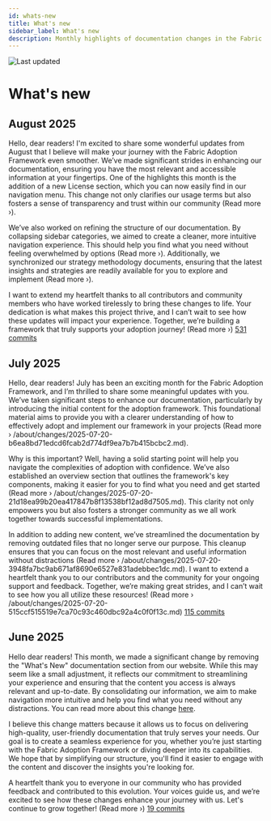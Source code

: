 ```yaml
---
id: whats-new
title: What's new
sidebar_label: What's new
description: Monthly highlights of documentation changes in the Fabric Adoption Framework.
---
```


![Last updated](https://img.shields.io/badge/last%20updated-"2025--08--08-brightgreen)

# What's new

## August 2025

Hello, dear readers! I'm excited to share some wonderful updates from August that I believe will make your journey with the Fabric Adoption Framework even smoother. We’ve made significant strides in enhancing our documentation, ensuring you have the most relevant and accessible information at your fingertips. One of the highlights this month is the addition of a new License section, which you can now easily find in our navigation menu. This change not only clarifies our usage terms but also fosters a sense of transparency and trust within our community (Read more ›).

We’ve also worked on refining the structure of our documentation. By collapsing sidebar categories, we aimed to create a cleaner, more intuitive navigation experience. This should help you find what you need without feeling overwhelmed by options (Read more ›). Additionally, we synchronized our strategy methodology documents, ensuring that the latest insights and strategies are readily available for you to explore and implement (Read more ›). 

I want to extend my heartfelt thanks to all contributors and community members who have worked tirelessly to bring these changes to life. Your dedication is what makes this project thrive, and I can’t wait to see how these updates will impact your experience. Together, we’re building a framework that truly supports your adoption journey! (Read more ›) [531 commits](https://github.com/TheTrustedAdvisor/FabricAdoptionFramework/commits/main?since=2025-08-01&until=2025-08-31)

## July 2025

Hello, dear readers! July has been an exciting month for the Fabric Adoption Framework, and I’m thrilled to share some meaningful updates with you. We’ve taken significant steps to enhance our documentation, particularly by introducing the initial content for the adoption framework. This foundational material aims to provide you with a clearer understanding of how to effectively adopt and implement our framework in your projects (Read more › /about/changes/2025-07-20-b6ea8bd71edcd6fcab2d774df9ea7b7b415bcbc2.md). 

Why is this important? Well, having a solid starting point will help you navigate the complexities of adoption with confidence. We’ve also established an overview section that outlines the framework's key components, making it easier for you to find what you need and get started (Read more › /about/changes/2025-07-20-21d18ea99b20ea417847b8f13538bf12ad8d7505.md). This clarity not only empowers you but also fosters a stronger community as we all work together towards successful implementations.

In addition to adding new content, we’ve streamlined the documentation by removing outdated files that no longer serve our purpose. This cleanup ensures that you can focus on the most relevant and useful information without distractions (Read more › /about/changes/2025-07-20-3948fa7bc9ab671af8690e6527e831adebbec1dc.md). I want to extend a heartfelt thank you to our contributors and the community for your ongoing support and feedback. Together, we’re making great strides, and I can’t wait to see how you all utilize these resources! (Read more › /about/changes/2025-07-20-515ccf515519e7ca70c93c460dbc92a4c0f0f13c.md) [115 commits](https://github.com/TheTrustedAdvisor/FabricAdoptionFramework/commits/main?since=2025-07-01&until=2025-07-31)

## June 2025

Hello dear readers! This month, we made a significant change by removing the "What's New" documentation section from our website. While this may seem like a small adjustment, it reflects our commitment to streamlining your experience and ensuring that the content you access is always relevant and up-to-date. By consolidating our information, we aim to make navigation more intuitive and help you find what you need without any distractions. You can read more about this change [here](https://about/changes/2025-06-03-5a7d4f72ccbbd73c700b77c1b485216d1e29c0ea.md).

I believe this change matters because it allows us to focus on delivering high-quality, user-friendly documentation that truly serves your needs. Our goal is to create a seamless experience for you, whether you’re just starting with the Fabric Adoption Framework or diving deeper into its capabilities. We hope that by simplifying our structure, you'll find it easier to engage with the content and discover the insights you're looking for. 

A heartfelt thank you to everyone in our community who has provided feedback and contributed to this evolution. Your voices guide us, and we’re excited to see how these changes enhance your journey with us. Let's continue to grow together! (Read more ›) [19 commits](https://github.com/TheTrustedAdvisor/FabricAdoptionFramework/commits/main?since=2025-06-01&until=2025-06-30)
